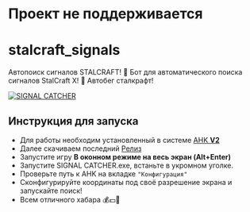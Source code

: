 # Проект не поддерживается
# stalcraft_signals

Автопоиск сигналов STALCRAFT! 
🤖 Бот для автоматического поиска сигналов StalCraft X!
🏃 Автобег сталкрафт!

[![SIGNAL CATCHER](https://pic.rutubelist.ru/video/34/4e/344ea05de090cb37b508214df34476b2.jpg)](https://rutube.ru/video/private/c15b9cb32239afcb9694a68c1c53da86/?p=dvf3OdLZSTO0IHmvTC96Rg)

## Инструкция для запуска

- Для работы необходим уcтановленный в системе [AHK **V2**](https://www.autohotkey.com/)
- Далее скачиваем последний [Релиз](https://github.com/TeoDar/stalcraft_signals/releases)
- Запустите игру **В оконном режиме на весь экран (Alt+Enter)**
- Запустите SIGNAL CATCHER.exe, встаньте в укромном уголке.
- Проверьте путь к AHK на вкладке `"Конфигурация"`
- Сконфигурируйте координаты под своё разрешение экрана и запускайте поиск!
- Всем отличного хабара 💰💵💸
